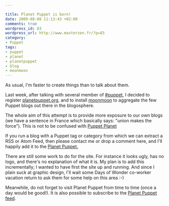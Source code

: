 ```yaml
--- 

title: Planet Puppet is born!
date: 2009-08-08 11:13:43 +02:00
comments: true
wordpress_id: 83
wordpress_url: http://www.masterzen.fr/?p=83
category: 
- Puppet
tags: 
- puppet
- planet
- planetpuppet
- blog
- moonmoon
---
```

As usual, I'm faster to create things than to talk about them.

Last week, after talking with several member of [#puppet](http://reductivelabs.com/trac/puppet/wiki/IrcChannel), I decided to register [planetpuppet.org](http://www.planetpuppet.org/), and to install [moonmoon](http://moonmoon.org/) to aggregate the few Puppet blogs out there in the blogosphere.

The whole aim of this attempt is to provide more exposure to our own blogs (we have a sentence in France which basically says: "union makes the force"). This is not to be confused with [Puppet Planet](http://store.puppeteers.org/index.php?main_page=product_info&products_id=57)

If you run a blog with a Puppet tag or category from which we can extract a RSS or Atom Feed, then please contact me or drop a comment here, and I'll happily add it to the [Planet Puppet.](http://www.planetpuppet.org/)

There are still some work to do for the site. For instance it looks ugly, has no logo, and there's no explanation of what it is. My plan is to add this incrementally; I wanted to have first the site up and running. And since I plain suck at graphic design, I'll wait some Days of Wonder co-worker vacation return to ask them for some help on this area :-)

Meanwhile, do not forget to visit Planet Puppet from time to time (once a day would be good!). It is also possible to subscribe to the [Planet Puppet feed](http://www.planetpuppet.org/?type=atom10).
